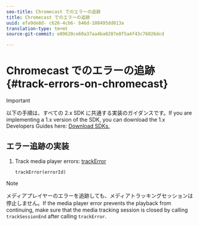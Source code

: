 ```yaml
---
seo-title: Chromecast でのエラーの追跡
title: Chromecast でのエラーの追跡
uuid: efa9de8d- c626-4cb6- b46d-108495dd013a
translation-type: tm+mt
source-git-commit: e89620ce60a37aa4ba0207e8f5a4f43c76026dcd

---
```



# Chromecast でのエラーの追跡{#track-errors-on-chromecast}

>[!IMPORTANT]
>
>以下の手順は、すべての 2.x SDK に共通する実装のガイダンスです。If you are implementing a 1.x version of the SDK, you can download the 1.x Developers Guides here: [Download SDKs.](/help/sdk-implement/download-sdks.md)

## エラー追跡の実装

1. Track media player errors: [trackError](https://adobe-marketing-cloud.github.io/media-sdks/reference/chromecast/ADBMobile.media.html#.trackError)

   ```
   trackError(errorId)
   ```

>[!NOTE]
>
>メディアプレイヤーのエラーを追跡しても、メディアトラッキングセッションは停止しません。If the media player error prevents the playback from continuing, make sure that the media tracking session is closed by calling `trackSessionEnd` after calling `trackError`.

